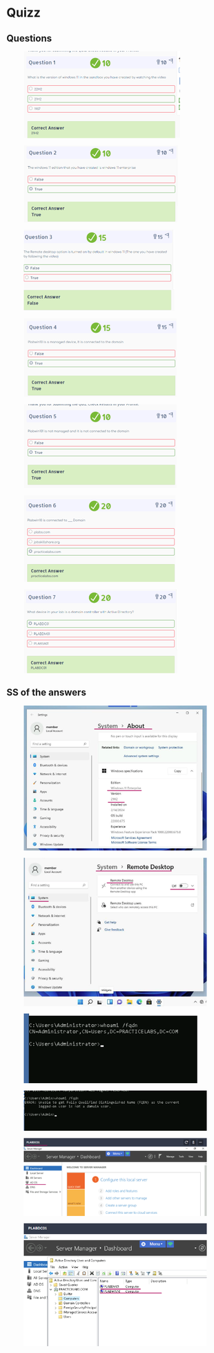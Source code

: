 # Quizz



## Questions

<div align="left">

<figure><img src="../../.gitbook/assets/image (19).png" alt="" width="362"><figcaption></figcaption></figure>

</div>

<div align="left">

<figure><img src="../../.gitbook/assets/image (22).png" alt="" width="356"><figcaption></figcaption></figure>

</div>

<div align="left">

<figure><img src="../../.gitbook/assets/image (23).png" alt="" width="349"><figcaption></figcaption></figure>

</div>

<div align="left">

<figure><img src="../../.gitbook/assets/image (24).png" alt="" width="354"><figcaption></figcaption></figure>

</div>

<div align="left">

<figure><img src="../../.gitbook/assets/image (25).png" alt="" width="354"><figcaption></figcaption></figure>

</div>

<div align="left">

<figure><img src="../../.gitbook/assets/image (26).png" alt="" width="351"><figcaption></figcaption></figure>

</div>

<div align="left">

<figure><img src="../../.gitbook/assets/image (27).png" alt="" width="356"><figcaption></figcaption></figure>

</div>

## SS of the answers

<figure><img src="../../.gitbook/assets/image (13).png" alt=""><figcaption></figcaption></figure>



<figure><img src="../../.gitbook/assets/image (14).png" alt=""><figcaption></figcaption></figure>

<figure><img src="../../.gitbook/assets/image (15).png" alt=""><figcaption></figcaption></figure>

<figure><img src="../../.gitbook/assets/image (16).png" alt=""><figcaption></figcaption></figure>

<figure><img src="../../.gitbook/assets/image (17).png" alt=""><figcaption></figcaption></figure>

<figure><img src="../../.gitbook/assets/image (18).png" alt=""><figcaption></figcaption></figure>
